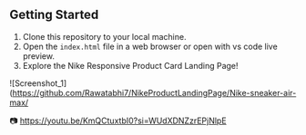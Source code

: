 ## Getting Started

1. Clone this repository to your local machine.
2. Open the `index.html` file in a web browser or open with vs code live preview.
3. Explore the Nike Responsive Product Card Landing Page!



![Screenshot_1](https://github.com/Rawatabhi7/NikeProductLandingPage/Nike-sneaker-air-max/


📷 https://youtu.be/KmQCtuxtbI0?si=WUdXDNZzrEPjNlpE












